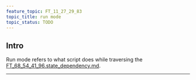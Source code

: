 ```yaml
---
feature_topic: FT_11_27_29_83
topic_title: run mode
topic_status: TODO
---
```


## Intro

Run mode refers to what script does while
traversing the [FT_68_54_41_96.state_dependency.md][FT_68_54_41_96.state_dependency.md].

---

[FT_68_54_41_96.state_dependency.md]: FT_68_54_41_96.state_dependency.md
